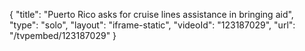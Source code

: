 {
    "title": "Puerto Rico asks for cruise lines assistance in bringing aid",
    "type": "solo",
    "layout": "iframe-static",
    "videoId": "123187029",
    "url": "\/tvpembed\/123187029"
}